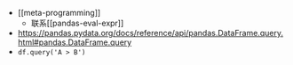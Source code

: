 - [[meta-programming]]
  - 联系[[pandas-eval-expr]]
- https://pandas.pydata.org/docs/reference/api/pandas.DataFrame.query.html#pandas.DataFrame.query
- `df.query('A > B')`